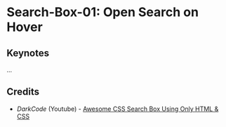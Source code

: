 # Search-Box-01: Open Search on Hover

## Keynotes

...

## Credits

- _DarkCode_ (Youtube) -  [Awesome CSS Search Box Using Only HTML & CSS](https://youtu.be/v1PeTDrw6OY)
